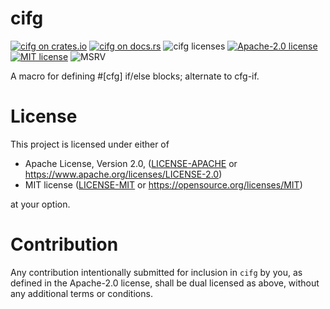 # cifg

[![cifg on crates.io][crates-shield]][crates-url]
[![cifg on docs.rs][docs-shield]][docs-url]
![cifg licenses][license-shield]
[![Apache-2.0 license][apache-shield]](LICENSE-APACHE)
[![MIT license][mit-shield]](LICENSE-MIT)
![MSRV][msrv-shield]

A macro for defining #[cfg] if/else blocks; alternate to cfg-if.

# License

This project is licensed under either of

 * Apache License, Version 2.0, ([LICENSE-APACHE](LICENSE-APACHE) or
   https://www.apache.org/licenses/LICENSE-2.0)
 * MIT license ([LICENSE-MIT](LICENSE-MIT) or
   https://opensource.org/licenses/MIT)

at your option.

# Contribution

Any contribution intentionally submitted for inclusion in `cifg` by you,
as defined in the Apache-2.0 license, shall be dual licensed as above,
without any additional terms or conditions.

[crates-shield]: https://img.shields.io/crates/v/cifg
[crates-url]: https://crates.io/crates/cifg
[docs-shield]: https://img.shields.io/docsrs/cifg
[docs-url]: https://docs.rs/cifg
[license-shield]: https://img.shields.io/crates/l/cifg?color=rebeccapurple
[apache-shield]: https://img.shields.io/badge/Apache--2.0-rebeccapurple
[mit-shield]: https://img.shields.io/badge/MIT-rebeccapurple
[msrv-shield]: https://img.shields.io/crates/msrv/cifg
